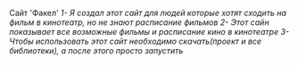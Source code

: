 Сайт 'Факел'
_1- Я создал этот сайт для людей  которые хотят сходить на фильм в кинотеатр, но не знают расписание фильмов_
_2- Этот сайн показывает все возможные фильмы и расписание кино в кинотеатре_
_3- Чтобы использовать этот сайт необходимо скачать(проект и все библиотеки), а после этого просто запустить_
